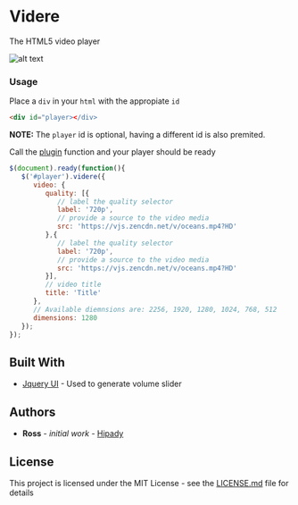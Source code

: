 # Videre

The HTML5 video player

![alt text](https://i.gyazo.com/21cf9dfb3e0d5347e2a1b71ca44793fe.png)

### Usage

Place a `div` in your `html` with the appropiate `id`

```html
<div id="player></div>
```
**NOTE:** The `player` id is optional, having a different id is also premited.


Call the [plugin](https://learn.jquery.com/plugins/) function and your player should be ready

```javascript
$(document).ready(function(){
   $('#player').videre({
      video: {
         quality: [{
            // label the quality selector
            label: '720p',
            // provide a source to the video media
            src: 'https://vjs.zencdn.net/v/oceans.mp4?HD'
         },{
            // label the quality selector
            label: '720p',
            // provide a source to the video media
            src: 'https://vjs.zencdn.net/v/oceans.mp4?HD'
         }],
         // video title
         title: 'Title'
      },
      // Available diemnsions are: 2256, 1920, 1280, 1024, 768, 512
      dimensions: 1280
   });
});
```



## Built With

* [Jquery UI](https://jqueryui.com/) - Used to generate volume slider

## Authors

* **Ross** - *initial work* - [Hipady](https://github.com/Hipady)

## License

This project is licensed under the MIT License - see the [LICENSE.md](https://github.com/Hipady/Videre/blob/master/LICENSE) file for details

